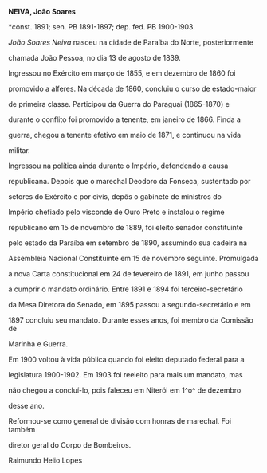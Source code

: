 **NEIVA, João Soares**



\*const. 1891; sen. PB 1891-1897; dep. fed. PB 1900-1903.



*João Soares Neiva* nasceu na cidade de Paraíba do Norte, posteriormente

chamada João Pessoa, no dia 13 de agosto de 1839.



Ingressou no Exército em março de 1855, e em dezembro de 1860 foi

promovido a alferes. Na década de 1860, concluiu o curso de estado-maior

de primeira classe. Participou da Guerra do Paraguai (1865-1870) e

durante o conflito foi promovido a tenente, em janeiro de 1866. Finda a

guerra, chegou a tenente efetivo em maio de 1871, e continuou na vida

militar.



Ingressou na política ainda durante o Império, defendendo a causa

republicana. Depois que o marechal Deodoro da Fonseca, sustentado por

setores do Exército e por civis, depôs o gabinete de ministros do

Império chefiado pelo visconde de Ouro Preto e instalou o regime

republicano em 15 de novembro de 1889, foi eleito senador constituinte

pelo estado da Paraíba em setembro de 1890, assumindo sua cadeira na

Assembleia Nacional Constituinte em 15 de novembro seguinte. Promulgada

a nova Carta constitucional em 24 de fevereiro de 1891, em junho passou

a cumprir o mandato ordinário. Entre 1891 e 1894 foi terceiro-secretário

da Mesa Diretora do Senado, em 1895 passou a segundo-secretário e em

1897 concluiu seu mandato. Durante esses anos, foi membro da Comissão de

Marinha e Guerra.



Em 1900 voltou à vida pública quando foi eleito deputado federal para a

legislatura 1900-1902. Em 1903 foi reeleito para mais um mandato, mas

não chegou a concluí-lo, pois faleceu em Niterói em 1^o^ de dezembro

desse ano.



Reformou-se como general de divisão com honras de marechal. Foi também

diretor geral do Corpo de Bombeiros.



Raimundo Helio Lopes



